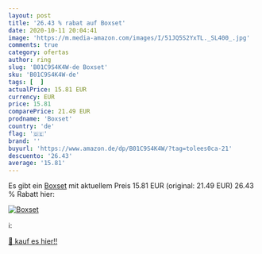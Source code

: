 ```yaml
---
layout: post
title: '26.43 % rabat auf Boxset'
date: 2020-10-11 20:04:41
image: 'https://m.media-amazon.com/images/I/51JQ5S2YxTL._SL400_.jpg'
comments: true
category: ofertas
author: ring
slug: 'B01C9S4K4W-de Boxset'
sku: 'B01C9S4K4W-de'
tags: [  ]
actualPrice: 15.81 EUR
currency: EUR
price: 15.81
comparePrice: 21.49 EUR
prodname: 'Boxset'
country: 'de'
flag: '🇩🇪'
brand: ''
buyurl: 'https://www.amazon.de/dp/B01C9S4K4W/?tag=tolees0ca-21'
descuento: '26.43'
average: '15.81'
---
```


Es gibt ein [Boxset](https://www.amazon.de/dp/B01C9S4K4W/?tag=tolees0ca-21) mit aktuellem Preis 15.81 EUR (original: 21.49 EUR) 26.43 % Rabatt hier:

[![Boxset](https://m.media-amazon.com/images/I/51JQ5S2YxTL._SL400_.jpg)](https://www.amazon.de/dp/B01C9S4K4W/?tag=tolees0ca-21)

ℹ️:


[🛒 kauf es hier!!](https://www.amazon.de/dp/B01C9S4K4W/?tag=tolees0ca-21)
